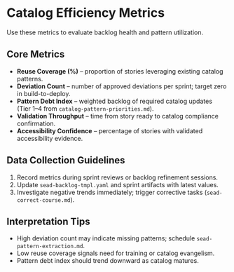 <!-- Powered by SEAD-METHOD™ Core -->

# Catalog Efficiency Metrics

Use these metrics to evaluate backlog health and pattern utilization.

## Core Metrics
- **Reuse Coverage (%)** – proportion of stories leveraging existing catalog patterns.
- **Deviation Count** – number of approved deviations per sprint; target zero in build-to-deploy.
- **Pattern Debt Index** – weighted backlog of required catalog updates (Tier 1–4 from `catalog-pattern-priorities.md`).
- **Validation Throughput** – time from story ready to catalog compliance confirmation.
- **Accessibility Confidence** – percentage of stories with validated accessibility evidence.

## Data Collection Guidelines
1. Record metrics during sprint reviews or backlog refinement sessions.
2. Update `sead-backlog-tmpl.yaml` and sprint artifacts with latest values.
3. Investigate negative trends immediately; trigger corrective tasks (`sead-correct-course.md`).

## Interpretation Tips
- High deviation count may indicate missing patterns; schedule `sead-pattern-extraction.md`.
- Low reuse coverage signals need for training or catalog evangelism.
- Pattern debt index should trend downward as catalog matures.

